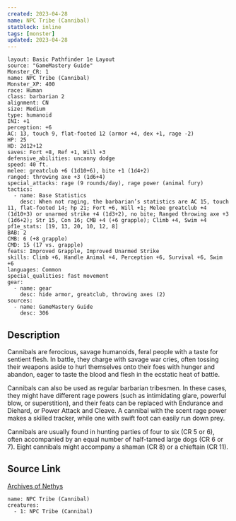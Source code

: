 ```yaml
---
created: 2023-04-28
name: NPC Tribe (Cannibal)
statblock: inline
tags: [monster]
updated: 2023-04-28
---
```

```statblock
layout: Basic Pathfinder 1e Layout
source: "GameMastery Guide"
Monster_CR: 1
name: NPC Tribe (Cannibal)
Monster_XP: 400
race: Human
class: barbarian 2
alignment: CN
size: Medium
type: humanoid
INI: +1
perception: +6
AC: 13, touch 9, flat-footed 12 (armor +4, dex +1, rage -2)
HP: 25
HD: 2d12+12
saves: Fort +8, Ref +1, Will +3
defensive_abilities: uncanny dodge
speed: 40 ft.
melee: greatclub +6 (1d10+6), bite +1 (1d4+2)
ranged: throwing axe +3 (1d6+4)
special_attacks: rage (9 rounds/day), rage power (animal fury)
tactics:
  - name: Base Statistics
    desc: When not raging, the barbarian’s statistics are AC 15, touch 11, flat-footed 14; hp 21; Fort +6, Will +1; Melee greatclub +4 (1d10+3) or unarmed strike +4 (1d3+2), no bite; Ranged throwing axe +3 (1d6+2); Str 15, Con 16; CMB +4 (+6 grapple); Climb +4, Swim +4
pf1e_stats: [19, 13, 20, 10, 12, 8]
BAB: 2
CMB: 6 (+8 grapple)
CMD: 15 (17 vs. grapple)
feats: Improved Grapple, Improved Unarmed Strike
skills: Climb +6, Handle Animal +4, Perception +6, Survival +6, Swim +6
languages: Common
special_qualities: fast movement
gear:
  - name: gear
    desc: hide armor, greatclub, throwing axes (2)
sources:
  - name: GameMastery Guide
    desc: 306
```
## Description
Cannibals are ferocious, savage humanoids, feral people with a taste for sentient flesh. In battle, they charge with savage war cries, often tossing their weapons aside to hurl themselves onto their foes with hunger and abandon, eager to taste the blood and flesh in the ecstatic heat of battle.

Cannibals can also be used as regular barbarian tribesmen. In these cases, they might have different rage powers (such as intimidating glare, powerful blow, or superstition), and their feats can be replaced with Endurance and Diehard, or Power Attack and Cleave. A cannibal with the scent rage power makes a skilled tracker, while one with swift foot can easily run down prey.

Cannibals are usually found in hunting parties of four to six (CR 5 or 6), often accompanied by an equal number of half-tamed large dogs (CR 6 or 7). Eight cannibals might accompany a shaman (CR 8) or a chieftain (CR 11).
## Source Link
[Archives of Nethys](https://aonprd.com/NPCDisplay.aspx?ItemName=Tribe%20(Cannibal))
```encounter-table
name: NPC Tribe (Cannibal)
creatures:
  - 1: NPC Tribe (Cannibal)
```
